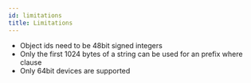 ```yaml
---
id: limitations
title: Limitations
---
```


- Object ids need to be 48bit signed integers
- Only the first 1024 bytes of a string can be used for an prefix where clause
- Only 64bit devices are supported
